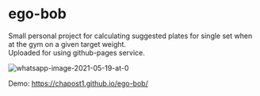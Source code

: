 # ego-bob
Small personal project for calculating suggested plates for single set when at the gym on a given target weight.
<br>
Uploaded for using github-pages service.

![whatsapp-image-2021-05-19-at-0](https://user-images.githubusercontent.com/39523779/118732294-b2ad8280-b842-11eb-9f4f-f21aae4bdd1b.jpeg)

Demo: https://chapost1.github.io/ego-bob/
